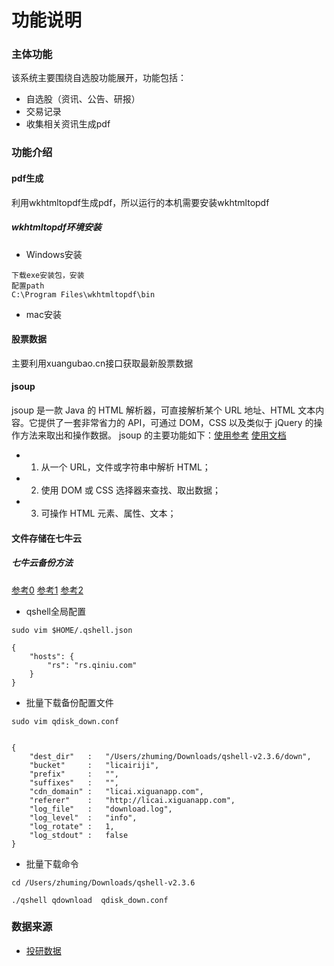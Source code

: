 # 功能说明
### 主体功能
该系统主要围绕自选股功能展开，功能包括：
+ 自选股（资讯、公告、研报）
+ 交易记录
+ 收集相关资讯生成pdf

### 功能介绍
#### pdf生成
利用wkhtmltopdf生成pdf，所以运行的本机需要安装wkhtmltopdf
##### wkhtmltopdf环境安装
+ Windows安装
```
下载exe安装包，安装
配置path
C:\Program Files\wkhtmltopdf\bin
```
+ mac安装
#### 股票数据
主要利用xuangubao.cn接口获取最新股票数据

#### jsoup
jsoup 是一款 Java 的 HTML 解析器，可直接解析某个 URL 地址、HTML 文本内容。它提供了一套非常省力的 API，可通过 DOM，CSS 以及类似于 jQuery 的操作方法来取出和操作数据。
jsoup 的主要功能如下：[使用参考](https://www.ibm.com/developerworks/cn/java/j-lo-jsouphtml/)
[使用文档](https://www.open-open.com/jsoup/)

+ 1. 从一个 URL，文件或字符串中解析 HTML；
+ 2. 使用 DOM 或 CSS 选择器来查找、取出数据；

+ 3. 可操作 HTML 元素、属性、文本；


#### 文件存储在七牛云
##### 七牛云备份方法
[参考0](https://www.laozuo.org/11195.html)
[参考1](https://github.com/qiniu/qshell/blob/master/docs/qdownload.md)
[参考2](https://developer.qiniu.com/kodo/tools/1302/qshell)
+ qshell全局配置
```
sudo vim $HOME/.qshell.json

{
    "hosts": {
        "rs": "rs.qiniu.com"
    }
}
```
+ 批量下载备份配置文件
```
sudo vim qdisk_down.conf


{
    "dest_dir"   :   "/Users/zhuming/Downloads/qshell-v2.3.6/down",
    "bucket"     :   "licairiji",
    "prefix"     :   "",
    "suffixes"   :   "",
    "cdn_domain" :   "licai.xiguanapp.com",
    "referer"    :   "http://licai.xiguanapp.com",
    "log_file"   :   "download.log",
    "log_level"  :   "info",
    "log_rotate" :   1,
    "log_stdout" :   false
}

```
+ 批量下载命令
```
cd /Users/zhuming/Downloads/qshell-v2.3.6

./qshell qdownload  qdisk_down.conf 
```

### 数据来源
+ [投研数据](https://robo.datayes.com/v2/fastreport/company?subType=%E4%B8%8D%E9%99%90&induName=)
